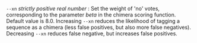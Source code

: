 `--xn` *strictly positive real number*
: Set the weight of 'no' votes, corresponding to the parameter *beta*
  in the chimera scoring function. Default value is 8.0. Increasing
  `--xn` reduces the likelihood of tagging a sequence as a chimera
  (less false positives, but also more false negatives). Decreasing
  `--xn` reduces false negative, but increases false positives.
